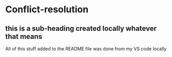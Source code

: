 # Conflict-resolution
## this is a sub-heading created locally whatever that means
All of this stuff added to the README file was done from my VS code locally